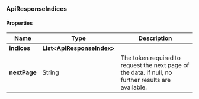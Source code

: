 
[//]: # (CLASS:ApiResponseIndices)

[//]: # (KIND:object)

### ApiResponseIndices

#### Properties

[//]: # (START_DEFINITION)

Name | Type | Description
------------ | ------------- | -------------
**indices** | [**List&lt;ApiResponseIndex&gt;**](ApiResponseIndex.md) |  &nbsp;
**nextPage** | String | The token required to request the next page of the data. If null, no further results are available. &nbsp;

[//]: # (END_DEFINITION)


[//]: # (CONTAINED_CLASS:ApiResponseIndex)





